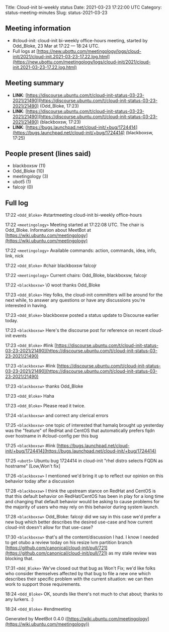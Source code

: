 Title: Cloud-init bi-weekly status
Date: 2021-03-23 17:22:00 UTC
Category: status-meeting-minutes
Slug: status-2021-03-23

Meeting information
----------------

 * \#cloud-init: cloud-init bi-weekly office-hours meeting, started by Odd_Bloke, 23 Mar at 17:22 &mdash; 18:24 UTC.
 * Full logs at [https://new.ubottu.com/meetingology/logs/cloud-init/2021/cloud-init.2021-03-23-17.22.log.html](https://new.ubottu.com/meetingology/logs/cloud-init/2021/cloud-init.2021-03-23-17.22.log.html)



Meeting summary
----------------

 *  **LINK**: [https://discourse.ubuntu.com/t/cloud-init-status-03-23-2021/21490](https://discourse.ubuntu.com/t/cloud-init-status-03-23-2021/21490)   (Odd_Bloke, 17:23)
 *  **LINK**: [https://discourse.ubuntu.com/t/cloud-init-status-03-23-2021/21490](https://discourse.ubuntu.com/t/cloud-init-status-03-23-2021/21490)   (blackboxsw, 17:23)
 *  **LINK**: [https://bugs.launchpad.net/cloud-init/+bug/1724414](https://bugs.launchpad.net/cloud-init/+bug/1724414)   (blackboxsw, 17:25)



People present (lines said)
----------------

 * blackboxsw (11)
 * Odd_Bloke (10)
 * meetingology (3)
 * ubot5 (1)
 * falcojr (0)



Full log
----------------


 17:22 `<Odd_Bloke>` \#startmeeting cloud-init bi-weekly office-hours

 17:22 `<meetingology>` Meeting started at 17:22:08 UTC.  The chair is Odd_Bloke.  Information about MeetBot at [https://wiki.ubuntu.com/meetingology](https://wiki.ubuntu.com/meetingology)

 17:22 `<meetingology>` Available commands: action, commands, idea, info, link, nick

 17:22 `<Odd_Bloke>` \#chair blackboxsw falcojr

 17:22 `<meetingology>` Current chairs: Odd_Bloke, blackboxsw, falcojr

 17:22 `<blackboxsw>` \0 woot thanks Odd_Bloke

 17:23 `<Odd_Bloke>` Hey folks, the cloud-init committers will be around for the next while, to answer any questions or have any discussions you're interested in having.

 17:23 `<Odd_Bloke>` blackboxsw posted a status update to Discourse earlier today.

 17:23 `<blackboxsw>` Here's the discourse post for reference on recent cloud-init events

 17:23 `<Odd_Bloke>` \#link [https://discourse.ubuntu.com/t/cloud-init-status-03-23-2021/21490](https://discourse.ubuntu.com/t/cloud-init-status-03-23-2021/21490)

 17:23 `<blackboxsw>` \#link [https://discourse.ubuntu.com/t/cloud-init-status-03-23-2021/21490](https://discourse.ubuntu.com/t/cloud-init-status-03-23-2021/21490)

 17:23 `<blackboxsw>` thanks Odd_Bloke

 17:23 `<Odd_Bloke>` Haha

 17:23 `<Odd_Bloke>` Please read it twice.

 17:24 `<blackboxsw>` and correct any clerical errors

 17:25 `<blackboxsw>` one topic of interested that hamalq  brought up yesterday was the "feature" of RedHat and CentOS that automatically prefers fqdn  over hostname in \#cloud-config per this bug

 17:25 `<blackboxsw>` \#link [https://bugs.launchpad.net/cloud-init/+bug/1724414](https://bugs.launchpad.net/cloud-init/+bug/1724414)

 17:25 `<ubot5>` Ubuntu bug 1724414 in cloud-init "rhel distro selects FQDN as hostname" [Low,Won't fix]

 17:26 `<blackboxsw>` I mentioned we'd bring it up to reflect our opinion on this behavior today after a discussion

 17:28 `<blackboxsw>` I think the upstream stance on RedHat and CentOS is that this default behavior on RedHat/CentOS has been in play for a long time and changing that default behavior would be asking to cause problems for the majority of users who may rely on this behavior during system launch.

 17:28 `<blackboxsw>` Odd_Bloke: falcojr did we say in this case we'd prefer a new bug which better describes the desired use-case and how current cloud-init doesn't allow for that use-case?

 17:30 `<blackboxsw>` that's all the content/discussion I had. I know I needed to get otubo a review today on his resize lvm partition branch [https://github.com/canonical/cloud-init/pull/721](https://github.com/canonical/cloud-init/pull/721) as my stale review was blocking that.

 17:31 `<Odd_Bloke>` We've closed out that bug as Won't Fix; we'd like folks who consider themselves affected by that bug to file a new one which describes their specific problem with the current situation: we can then work to support those requirements.

 18:24 `<Odd_Bloke>` OK, sounds like there's not much to chat about; thanks to any lurkers. :)

 18:24 `<Odd_Bloke>` \#endmeeting



Generated by MeetBot 0.4.0 ([https://wiki.ubuntu.com/meetingology](https://wiki.ubuntu.com/meetingology))